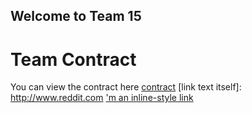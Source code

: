 ## Welcome to Team 15

# Team Contract
You can view the contract here [contract]("contract.pdf") 
[link text itself]: http://www.reddit.com
['m an inline-style link](https://www.google.com)
